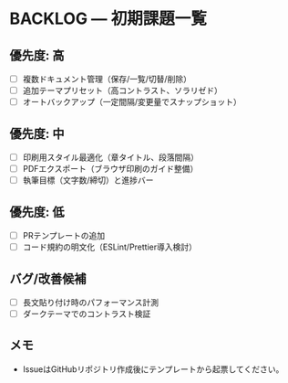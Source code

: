# BACKLOG — 初期課題一覧

## 優先度: 高
- [ ] 複数ドキュメント管理（保存/一覧/切替/削除）
- [ ] 追加テーマプリセット（高コントラスト、ソラリゼド）
- [ ] オートバックアップ（一定間隔/変更量でスナップショット）

## 優先度: 中
- [ ] 印刷用スタイル最適化（章タイトル、段落間隔）
- [ ] PDFエクスポート（ブラウザ印刷のガイド整備）
- [ ] 執筆目標（文字数/締切）と進捗バー

## 優先度: 低
- [ ] PRテンプレートの追加
- [ ] コード規約の明文化（ESLint/Prettier導入検討）

## バグ/改善候補
- [ ] 長文貼り付け時のパフォーマンス計測
- [ ] ダークテーマでのコントラスト検証

## メモ
- IssueはGitHubリポジトリ作成後にテンプレートから起票してください。

